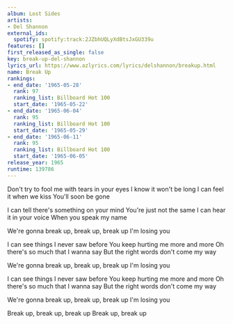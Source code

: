 ```yaml
---
album: Lost Sides
artists:
- Del Shannon
external_ids:
  spotify: spotify:track:2JZbhUQLyXdBtsJxGU339u
features: []
first_released_as_single: false
key: break-up-del-shannon
lyrics_url: https://www.azlyrics.com/lyrics/delshannon/breakup.html
name: Break Up
rankings:
- end_date: '1965-05-28'
  rank: 97
  ranking_list: Billboard Hot 100
  start_date: '1965-05-22'
- end_date: '1965-06-04'
  rank: 95
  ranking_list: Billboard Hot 100
  start_date: '1965-05-29'
- end_date: '1965-06-11'
  rank: 95
  ranking_list: Billboard Hot 100
  start_date: '1965-06-05'
release_year: 1965
runtime: 139786
---
```

Don't try to fool me with tears in your eyes
I know it won't be long
I can feel it when we kiss
You'll soon be gone

I can tell there's something on your mind
You're just not the same
I can hear it in your voice
When you speak my name

We're gonna break up, break up, break up
I'm losing you

I can see things I never saw before
You keep hurting me more and more
Oh there's so much that I wanna say
But the right words don't come my way

We're gonna break up, break up, break up
I'm losing you

I can see things I never saw before
You keep hurting me more and more
Oh there's so much that I wanna say
But the right words don't come my way

We're gonna break up, break up, break up
I'm losing you

Break up, break up, break up
Break up, break up

